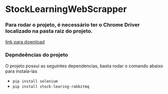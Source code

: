 # StockLearningWebScrapper


### Para rodar o projeto, é necessário ter o Chrome Driver localizado na pasta raiz do projeto.
[link para download](https://chromedriver.chromium.org/downloads)


### Depndeências do projeto
O projeto possui as seguintes dependencias, basta rodar o comando abaixo para instala-las
- `pip install selenium`
- `pip install stock-learing-rabbitmq`


